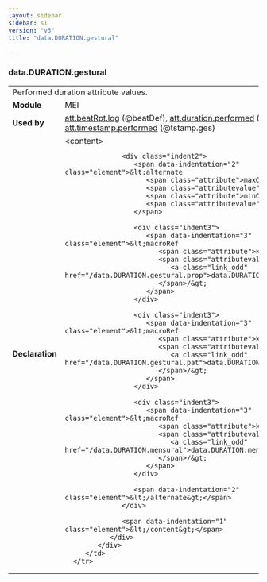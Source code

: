```yaml
---
layout: sidebar
sidebar: s1
version: "v3"
title: "data.DURATION.gestural"

---
```


<div class="macroSpec">
   <h3 id="data.DURATION.gestural">data.DURATION.gestural</h3>
   <table class="wovenodd">
      <tr>
         <td colspan="2" class="wovenodd-col2">Performed duration attribute values.</td>
      </tr>
      <tr>
         <td class="wovenodd-col1">
            <strong>Module</strong>
         </td>
         <td class="wovenodd-col2">MEI</td>
      </tr>
      <tr>
         <td class="wovenodd-col1">
            <strong>Used by</strong>
         </td>
         <td class="wovenodd-col2">
            <div class="parent">
               <a class="link_odd_classSpec" href="/{{ page.version }}/attribute-classes/att.beatRpt.log.html">att.beatRpt.log</a> (@beatDef), 
               <a class="link_odd_classSpec" href="/{{ page.version }}/attribute-classes/att.duration.performed.html">att.duration.performed</a> (@dur.ges), 
               <a class="link_odd_classSpec" href="/{{ page.version }}/attribute-classes/att.timestamp.performed.html">att.timestamp.performed</a> (@tstamp.ges)
            </div>
         </td>
      </tr>
      <tr>
         <td class="wovenodd-col1">
            <strong>Declaration</strong>
         </td>
         <td class="wovenodd-col2">
            <div xml:space="preserve" class="pre">
               <div class="indent1">
                  <span data-indentation="1" class="element">&lt;content&gt;</span>
                  
                  <div class="indent2">
                     <span data-indentation="2" class="element">&lt;alternate 
                        <span class="attribute">maxOccurs=</span>
                        <span class="attributevalue">"1"</span> 
                        <span class="attribute">minOccurs=</span>
                        <span class="attributevalue">"1"</span>&gt;
                     </span>
                     
                     <div class="indent3">
                        <span data-indentation="3" class="element">&lt;macroRef 
                           <span class="attribute">key=</span>
                           <span class="attributevalue">"
                              <a class="link_odd" href="/data.DURATION.gestural.prop">data.DURATION.gestural.prop</a>"
                           </span>/&gt;
                        </span>
                     </div>
                     
                     <div class="indent3">
                        <span data-indentation="3" class="element">&lt;macroRef 
                           <span class="attribute">key=</span>
                           <span class="attributevalue">"
                              <a class="link_odd" href="/data.DURATION.gestural.pat">data.DURATION.gestural.pat</a>"
                           </span>/&gt;
                        </span>
                     </div>
                     
                     <div class="indent3">
                        <span data-indentation="3" class="element">&lt;macroRef 
                           <span class="attribute">key=</span>
                           <span class="attributevalue">"
                              <a class="link_odd" href="/data.DURATION.mensural">data.DURATION.mensural</a>"
                           </span>/&gt;
                        </span>
                     </div>
                     
                     <span data-indentation="2" class="element">&lt;/alternate&gt;</span>
                  </div>
                  
                  <span data-indentation="1" class="element">&lt;/content&gt;</span>
               </div>
            </div>
         </td>
      </tr>
   </table>
</div>